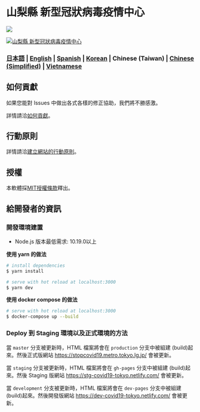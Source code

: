 # 山梨縣 新型冠狀病毒疫情中心

![](https://github.com/tokyo-metropolitan-gov/covid19/workflows/production%20deploy/badge.svg)

[![山梨縣 新型冠狀病毒疫情中心](https://user-images.githubusercontent.com/2931035/76643703-ef278380-6598-11ea-9cf1-4e3a44c93bdc.jpg)](https://stopcovid19.yamanashi.dev/)

### [日本語](./README.md) | [English](./README_EN.md) | [Spanish](./README_ES.md) | [Korean](./README_KO.md) | Chinese (Taiwan) | [Chinese (Simplified)](./README_ZH_CN.md) | [Vietnamese](./README_VI.md)

## 如何貢獻
如果您能對 Issues 中做出各式各樣的修正協助，我們將不勝感激。

詳情請洽[如何貢獻](./.github/CONTRIBUTING_ZH_TW.md)。


## 行動原則
詳情請洽[建立網站的行動原則](./.github/CODE_OF_CONDUCT_ZH_TW.md)。

## 授權
本軟體採[MIT授權條款](./LICENSE.txt)釋出。

## 給開發者的資訊

### 開發環境建置

- Node.js 版本最低需求: 10.19.0以上

**使用 yarn 的做法**
``` bash
# install dependencies
$ yarn install

# serve with hot reload at localhost:3000
$ yarn dev
```

**使用 docker compose 的做法**
```bash
# serve with hot reload at localhost:3000
$ docker-compose up --build
```

### Deploy 到 Staging 環境以及正式環境的方法

當 `master` 分支被更新時，HTML 檔案將會在 `production` 分支中被組建 (build)起來。然後正式版網站 https://stopcovid19.metro.tokyo.lg.jp/ 會被更新。

當 `staging` 分支被更新時，HTML 檔案將會在 `gh-pages` 分支中被組建 (build)起來。然後 Staging 版網站 https://stg-covid19-tokyo.netlify.com/ 會被更新。

當 `development` 分支被更新時，HTML 檔案將會在 `dev-pages` 分支中被組建 (build)起來。然後開發版網站 https://dev-covid19-tokyo.netlify.com/ 會被更新。
